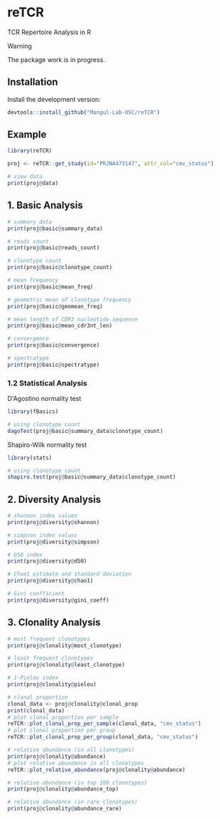 
# reTCR

TCR Repertoire Analysis in R

> [!WARNING]
> The package work is in progress.

## Installation

Install the development version:

``` r
devtools::install_github("Mangul-Lab-USC/reTCR")
```

## Example

``` r
library(reTCR)

proj <- reTCR::get_study(id="PRJNA473147", attr_col="cmv_status")

# view data
print(proj@data)
```

## 1. Basic Analysis

``` r
# summary data
print(proj@basic@summary_data)

# reads count
print(proj@basic@reads_count)

# clonotype count
print(proj@basic@clonotype_count)

# mean frequency
print(proj@basic@mean_freq)

# geometric mean of clonotype frequency
print(proj@basic@geomean_freq)

# mean length of CDR3 nucleotide sequence
print(proj@basic@mean_cdr3nt_len)

# convergence
print(proj@basic@convergence)

# spectratype
print(proj@basic@spectratype)
```

### 1.2 Statistical Analysis

D'Agostino normality test

``` r
library(fBasics)

# using clonotype count
dagoTest(proj@basic@summary_data$clonotype_count)
```
Shapiro-Wilk normality test

``` r
library(stats)

# using clonotype count
shapiro.test(proj@basic@summary_data$clonotype_count)
```

## 2. Diversity Analysis

``` r
# shannon index values
print(proj@diversity@shannon)

# simpson index values
print(proj@diversity@simpson)

# D50 index
print(proj@diversity@d50)

# Chao1 estimate and standard deviation 
print(proj@diversity@chao1)

# Gini coefficient
print(proj@diversity@gini_coeff)
```

## 3. Clonality Analysis

``` r
# most frequent clonotypes
print(proj@clonality@most_clonotype)

# least frequent clonotypes
print(proj@clonality@least_clonotype)

# 1-Pielou index
print(proj@clonality@pielou)

# clonal proportion
clonal_data <- proj@clonality@clonal_prop
print(clonal_data)
# plot clonal proportion per sample
reTCR::plot_clonal_prop_per_sample(clonal_data, "cmv_status")
# plot clonal proportion per group
reTCR::plot_clonal_prop_per_group(clonal_data, "cmv_status")

# relative abundance (in all clonotypes)
print(proj@clonality@abundance)
# plot relative abundance in all clonotypes
reTCR::plot_relative_abundance(proj@clonality@abundance)

# relative abundance (in top 100 clonotypes)
print(proj@clonality@abundance_top)

# relative abundance (in rare clonotypes)
print(proj@clonality@abundance_rare)
```